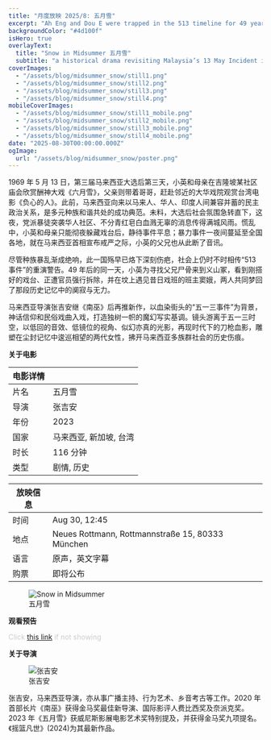 ```yaml
---
title: "月度放映 2025/8: 五月雪"
excerpt: "Ah Eng and Dou E were trapped in the 513 timeline for 49 years. Post-election tensions rose in 1969 Cantonese street opera Snow in June was performed in a Kuala Lumpur neighborhood, with Dou E played by the troupe master. During a riot, Ah Eng and her mother sought refuge in the troupe, losing contact with her brother and father. In 2018, Ah Eng returned to Kuala Lumpur where she met Dou E in the cemetery."
backgroundColor: "#4d100f"
isHero: true
overlayText:
  title: "Snow in Midsummer 五月雪"
  subtitle: "a historical drama revisiting Malaysia’s 13 May Incident in 1969 and its lingering scars"
coverImages:
  - "/assets/blog/midsummer_snow/still1.png"
  - "/assets/blog/midsummer_snow/still2.png"
  - "/assets/blog/midsummer_snow/still3.png"
  - "/assets/blog/midsummer_snow/still4.png"
mobileCoverImages:
  - "/assets/blog/midsummer_snow/still1_mobile.png"
  - "/assets/blog/midsummer_snow/still2_mobile.png"
  - "/assets/blog/midsummer_snow/still3_mobile.png"
  - "/assets/blog/midsummer_snow/still4_mobile.png"
date: "2025-08-30T00:00:00.000Z"
ogImage:
  url: "/assets/blog/midsummer_snow/poster.png"
---
```


1969 年 5 月 13 日，第三届马来西亚大选后第三天，小英和母亲在吉隆坡某社区庙会欣赏酬神大戏《六月雪》，父亲则带着哥哥，赶赴邻近的大华戏院观赏台湾电影《负心的人》。此前，马来西亚向来以马来人、华人、印度人间兼容并蓄的民主政治关系，是多元种族和谐共处的成功典范。未料，大选后社会氛围急转直下，这夜，党派暴徒突袭华人社区、不分青红皂白血溅无辜的消息传得满城风雨。慌乱中，小英和母亲只能彻夜躲藏戏台后，静待事件平息；暴力事件一夜间蔓延至全国各地，就在马来西亚首相宣布戒严之际，小英的父兄也从此断了音讯。

尽管种族暴乱渐成绝响，此一国殇早已烙下深刻伤疤，社会上仍时不时相传“513 事件”的重演警告。49 年后的同一天，小英为寻找父兄尸骨来到义山冢，看到刚搭好的戏台、正遭官员强行拆除，并在坟上遇见昔日戏班的班主窦娥，两人共同梦回了那段历史记忆中的阒寂与无力。

马来西亚导演张吉安继《南巫》后再推新作，以血染街头的“五一三事件”为背景，神话信仰和民俗戏曲入戏，打造独树一帜的魔幻写实基调。镜头游离于五一三时空，以低回的音效、低镜位的视角、似幻亦真的光影，再现时代下的刀枪血影，雕塑在尘封记忆中逡巡相望的两代女性，拂开马来西亚多族群社会的历史伤痕。

**关于电影**

| 电影详情 |                        |
| -------- | ---------------------- |
| 片名     | 五月雪                 |
| 导演     | 张吉安                 |
| 年份     | 2023                   |
| 国家     | 马来西亚, 新加坡, 台湾 |
| 时长     | 116 分钟               |
| 类型     | 剧情, 历史             |

| 放映信息 |                                                  |
| -------- | ------------------------------------------------ |
| 时间     | Aug 30, 12:45                                    |
| 地点     | Neues Rottmann, Rottmannstraße 15, 80333 München |
| 语言     | 原声，英文字幕                                   |
| 购票     | 即将公布                                         |

<figure>
  <img src="/assets/blog/midsummer_snow/poster.png" alt="Snow in Midsummer" />
  <figcaption>五月雪</figcaption>
</figure>

**观看预告**

<span style="color: #cccccc; font-size: 14px;">Click <a href="https://youtu.be/oZtgGSRTYac?feature=shared" target="_blank" rel="noopener noreferrer" style="text-decoration: underline;">this link</a> if not showing</span>

<div class="youtube-embed" data-video-id="oZtgGSRTYac" data-title="Snow in Midsummer"></div>

**关于导演**

<figure>
  <img src="/assets/blog/midsummer_snow/chongkeataun.png" alt="张吉安" />
  <figcaption>张吉安</figcaption>
</figure>

张吉安，马来西亚导演，亦从事广播主持、行为艺术、乡音考古等工作。2020 年首部长片《南巫》获得金马奖最佳新导演、国际影评人费比西奖及奈派克奖。2023 年《五月雪》获威尼斯影展电影艺术奖特别提及，并获得金马奖九项提名。《摇篮凡世》(2024)为其最新作品。
